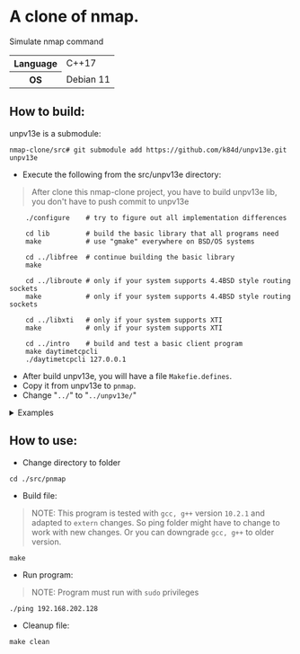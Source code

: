 # A clone of nmap.

Simulate nmap command

<table>
  <tr>
    <th>Language</th>
    <td>C++17</td>
  </tr>
  <tr>
    <th>OS</th>
    <td>Debian 11</td>
  </tr>
</table>

## How to build:

unpv13e is a submodule:

```console
nmap-clone/src# git submodule add https://github.com/k84d/unpv13e.git unpv13e
```

- Execute the following from the src/unpv13e directory:

> After clone this nmap-clone project, you have to build unpv13e lib, you don't
> have to push commit to unpv13e

```
    ./configure    # try to figure out all implementation differences

    cd lib         # build the basic library that all programs need
    make           # use "gmake" everywhere on BSD/OS systems

    cd ../libfree  # continue building the basic library
    make

    cd ../libroute # only if your system supports 4.4BSD style routing sockets
    make           # only if your system supports 4.4BSD style routing sockets

    cd ../libxti   # only if your system supports XTI
    make           # only if your system supports XTI

    cd ../intro    # build and test a basic client program
    make daytimetcpcli
    ./daytimetcpcli 127.0.0.1
```

- After build unpv13e, you will have a file `Makefie.defines`.
- Copy it from unpv13e to `pnmap`.
- Change "`../`" to "`../unpv13e/`"

<details>
    <summary>Examples</summary>

```
CFLAGS = -I**../unpv13e/**lib -g -O2 -D_REENTRANT -Wall
LIBS = **../unpv13e/**libunp.a -lpthread
LIBS_XTI = **../unpv13e/**libunpxti.a **../unpv13e/**libunp.a -lpthread

LIBUNP_NAME = ../unpv13e/libunp.a

LIBUNPXTI_NAME = ../unpv13e/libunpxti.a

```

</details>

## How to use:

- Change directory to folder

```console
cd ./src/pnmap
```

- Build file:

> NOTE: This program is tested with `gcc, g++` version `10.2.1` and adapted to
> `extern` changes. So ping folder might have to change to work with new
> changes. Or you can downgrade `gcc, g++` to older version.

```console
make
```

- Run program:

> NOTE: Program must run with `sudo` privileges

```console
./ping 192.168.202.128
```

- Cleanup file:

```console
make clean
```
